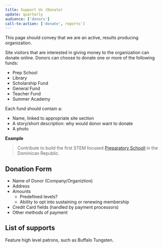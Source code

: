 ```yaml
---
title: Support Us (Donate)
update: quarterly
audience: ['donors']
call-to-action: ['donate', reports']
---
```

This page should convey that we are an active, results producing organization.

Site visitors that are interested in giving money to the organization can donate online. Donors can choose to donate one or more of the following funds:

* Prep School 
* Library
* Scholarship Fund
* General Fund
* Teacher Fund
* Summer Academy

Each fund should contain a:

* Name, linked to appropriate site section
* A story/short description: why would  donor want to donate
* A photo

**Example**

> Contribute to build the first STEM focused [Preparatory Schooll](prep-school) in the Dominican Republic. 


## Donation Form 

* Name of Donor (Company/Organiztion)
* Address
* Amounts
    - Predefined levels?
    - Ability to opt into sustaining or renewing membership
* Credit Card fields (handled by payment processors)
* Other methods of payment

## List of supports

Feature high level patrons, such as Buffalo Tungsten.


